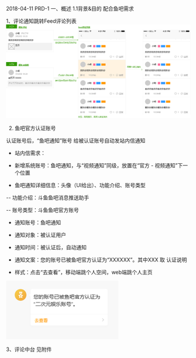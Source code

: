 2018-04-11 PRD-1
一、概述
1.1背景&目的
配合鱼吧需求



1、评论通知跳转Feed评论列表
![Alt text](./评论通知跳转Feed评论列表.png)

2. 鱼吧官方认证账号

认证账号后，“鱼吧通知”账号 给被认证账号自动发站内信通知

- 站内信需求：

- 新增系统账号：鱼吧通知，与“视频通知”同级，放置在“官方 - 视频通知”下一个位置

- 鱼吧通知详细信息：头像（UI给出）、功能介绍、账号类型

-- 功能介绍：斗鱼鱼吧消息推送助手

-- 账号类型：斗鱼鱼吧官方账号

- 通知账号：鱼吧通知

- 通知对象：被认证用户

- 通知时间：被认证后，自动通知

- 通知文案：您的账号已被鱼吧官方认证为“XXXXXX”。其中XXX 取 认证说明

- 样式：点击“去查看”，移动端跳个人空间，web端跳个人主页

![Alt text](./去查看.png)



3、评论中台
见附件

